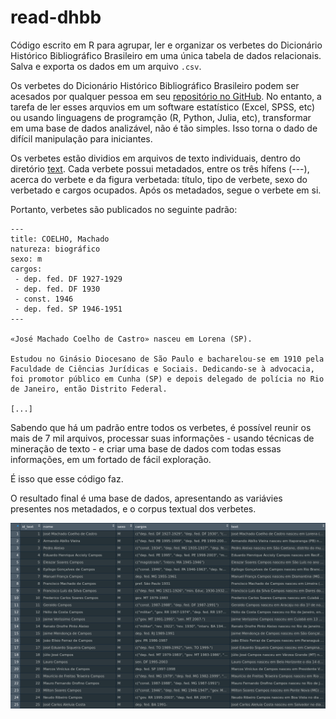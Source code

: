 # read-dhbb

Código escrito em R para agrupar, ler e organizar os verbetes do Dicionário Histórico Bibliográfico Brasileiro em uma única tabela de dados relacionais. Salva e exporta os dados em um arquivo `.csv`.

Os verbetes do Dicionário Histórico Bibliográfico Brasileiro podem ser acesados por qualquer pessoa em seu [repositório no GitHub](https://github.com/cpdoc/dhbb). No entanto, a tarefa de ler esses arquvios em um software estatístico (Excel, SPSS, etc) ou usando linguagens de programção (R, Python, Julia, etc), transformar em uma base de dados analizável, não é tão simples. Isso torna o dado de difícil manipulação para iniciantes. 

Os verbetes estão dividios em arquivos de texto individuais, dentro do diretório [text](https://github.com/cpdoc/dhbb/tree/master/text). Cada verbete possui metadados, entre os três hífens (---), acerca do verbete e da figura verbetada: título, tipo de verbete, sexo do verbetado e cargos ocupados. Após os metadados, segue o verbete em si.

Portanto, verbetes são publicados no seguinte padrão: 

``` 
---
title: COELHO, Machado
natureza: biográfico
sexo: m
cargos:
 - dep. fed. DF 1927-1929 
 - dep. fed. DF 1930
 - const. 1946
 - dep. fed. SP 1946-1951
---

«José Machado Coelho de Castro» nasceu em Lorena (SP).

Estudou no Ginásio Diocesano de São Paulo e bacharelou-se em 1910 pela Faculdade de Ciências Jurídicas e Sociais. Dedicando-se à advocacia, foi promotor público em Cunha (SP) e depois delegado de polícia no Rio de Janeiro, então Distrito Federal. 

[...]
```
Sabendo que há um padrão entre todos os verbetes, é possível reunir os mais de 7 mil arquivos, processar suas informações - usando técnicas de mineração de texto - e criar uma base de dados com todas essas informações, em um fortado de fácil exploração. 

É isso que esse código faz. 

O resultado final é uma base de dados, apresentando as variávies presentes nos metadados, e o corpus textual dos verbetes. 

![Blabal](/img/screenshot.png)
